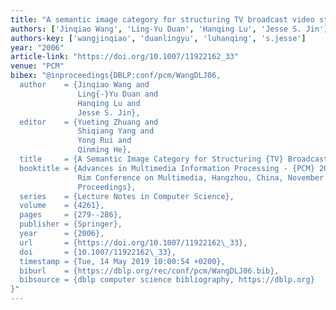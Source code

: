 ```yaml
---
title: "A semantic image category for structuring TV broadcast video streams"
authors: ['Jinqiao Wang', 'Ling-Yu Duan', 'Hanqing Lu', 'Jesse S. Jin']
authors-key: ['wangjinqiao', 'duanlingyu', 'luhanqing', 's.jesse']
year: "2006"
article-link: "https://doi.org/10.1007/11922162_33"
venue: "PCM"
bibex: "@inproceedings{DBLP:conf/pcm/WangDLJ06,
  author    = {Jinqiao Wang and
               Ling{-}Yu Duan and
               Hanqing Lu and
               Jesse S. Jin},
  editor    = {Yueting Zhuang and
               Shiqiang Yang and
               Yong Rui and
               Qinming He},
  title     = {A Semantic Image Category for Structuring {TV} Broadcast Video Streams},
  booktitle = {Advances in Multimedia Information Processing - {PCM} 2006, 7th Pacific
               Rim Conference on Multimedia, Hangzhou, China, November 2-4, 2006,
               Proceedings},
  series    = {Lecture Notes in Computer Science},
  volume    = {4261},
  pages     = {279--286},
  publisher = {Springer},
  year      = {2006},
  url       = {https://doi.org/10.1007/11922162\_33},
  doi       = {10.1007/11922162\_33},
  timestamp = {Tue, 14 May 2019 10:00:54 +0200},
  biburl    = {https://dblp.org/rec/conf/pcm/WangDLJ06.bib},
  bibsource = {dblp computer science bibliography, https://dblp.org}
}"
---
```

